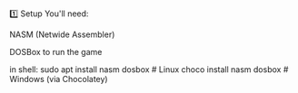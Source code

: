 1️⃣ Setup
You'll need:

NASM (Netwide Assembler)

DOSBox to run the game


in shell:
sudo apt install nasm dosbox   # Linux
choco install nasm dosbox      # Windows (via Chocolatey)